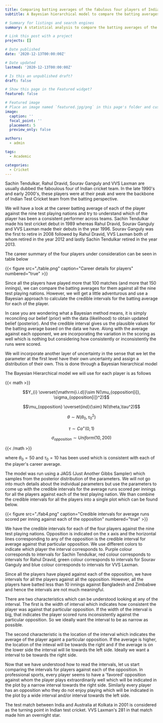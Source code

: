 ```yaml
---
title: Comparing batting averages of the fabulous four players of Indian test cricket by opposition
subtitle: A Bayesian hierarchical model to compare the batting averages of the Indian test cricket team's fabulous four players from late 1990's and early 2000's. 

# Summary for listings and search engines
summary: A statistical analysis to compare the batting averages of the fabulous four players of Indian test cricket team against each opposition in the late 1990's and early 2000's. This analysis will help us with insights about who is the better among them.

# Link this post with a project
projects: []

# Date published
date: '2020-12-13T00:00:00Z'

# Date updated
lastmod: '2020-12-13T00:00:00Z'

# Is this an unpublished draft?
draft: false

# Show this page in the Featured widget?
featured: false

# Featured image
# Place an image named `featured.jpg/png` in this page's folder and customize its options here.
image:
  caption: ''
  focal_point: ''
  placement: 5
  preview_only: false

authors:
  - admin

tags:
  - Academic

categories:
  - Cricket
---
```


Sachin Tendulkar, Rahul Dravid, Sourav Ganguly and VVS Laxman are usually dubbed the faboulous four of Indian cricket team. In the late 1990's and early 2000's, these players were at their peak and were the backbone of Indian Test Cricket team from the batting perspective.


We will have a look at the career batting average of each of the player against the nine test playing nations and try to understand which of the player has been a consistent performer across teams. Sachin Tendulkar made his test cricket debut in 1989 whereas Rahul Dravid, Sourav Ganguly and VVS Laxman made their debuts in the year 1996. Sourav Ganguly was the first to retire in 2008 followed by Rahul Dravid, VVS Laxman both of whom retired in the year 2012 and lastly Sachin Tendulkar retired in the year 2013.


The career summary of the four players under consideration can be seen in table below

{{< figure src="./table.png" caption="Career details for players"  numbered="true" >}}

Since all the players have played more that 100 matches (and more that 150 innings), we can compare the batting averages for them against all the nine test playing nations. However, we will get a little adventurous and use a Bayesian approach to calculate the credible intervals for the batting average for each of the player.


In case you are wondering what a Bayesian method means, it is simply reconciling our belief (prior) with the data (likelihood) to obtain updated belief (posterior). And the credible interval gives us the plausible values for the batting average based on the data we have. Along with the average against each opponent, we are incorporating the variation in the scoring as well which is nothing but considering how consistently or inconsistently the runs were scored.

We will incorporate another layer of uncertainty in the sense that we let the parameter at the first level have their own uncertainty and assign a distribution of their own. This is done through a Bayesian hierarchical model

The Bayesian Hierarchical model we will use for each player is as follows

{{< math >}}

$$Y_{i} \overset{\mathrm{i.i.d}}\sim N(\mu_{opposition[i]}, \sigma_{opposition[i]}^2)$$

$$\mu_{opposition} \overset{ind}{\sim} N(\theta,\tau^2)$$

$$\theta \sim N(\theta_{0}, \tau_{0}^2)$$

$$\tau \sim Ca^{+}(0,1)$$

$$\sigma_{opposition} \sim Uniform(10,200)$$

{{< /math >}}

where $\theta_{0} = 50$ and $\tau_{0} = 10$ has been used which is consistent with each of the player's career average.

The model was run using a JAGS (Just Another Gibbs Sampler) which samples from the posterior distribution of the parameters. We will not go into much details about the individual parameters but use the parameters to come up with the credible intervals for the average runs scored per innings for all the players against each of the test playing nation. We than combine the credible intervals for all the players into a single plot which can be found below.

{{< figure src="./fab4.png" caption="Credible intervals for average runs scored per inning against each of the opposition"  numbered="true" >}}


We have the credible intervals for each of the four players against the nine test playing nations. Opposition is indicated on the x axis and the horizontal lines corresponding to any of the opposition is the credible interval for average against that particular opposition. We use different colors to indicate which player the interval corresponds to. Purple colour corresponds to intervals for Sachin Tendulkar, red colour corresponds to intervals for Rahul Dravid, green colour corresponds to intervals for Sourav Ganguly and blue colour corresponds to intervals for VVS Laxman.

Since all the players have played against each of the opposition, we have intervals for all the players against all the opposition. However, all the players have batted less than 10 innings against Bangladesh and Zimbabwe and hence the intervals are not much meaningful.

There are two characteristics which can be understood looking at any of the interval. The first is the width of interval which indicates how consistent the player was against that particular opposition. If the width of the interval is big, that indicates the player scored runs inconsistently against the particular opposition. So we ideally want the interval to be as narrow as possible. 

The second characteristic is the location of the interval which indicates the average of the player againt a particular opposition. If the average is higher, the location of the inteval will be towards the right and if the average is on the lower side the interval will lie towards the left side. Ideally we want a interval to be towards the right side.

Now that we have understood how to read the intervals, let us start comparing the intervals for players against each of the opposition. In professional sports, every player seems to have a 'favored' opposition against whom the player plays extraordinarily well which will be indicated in the plot by a narrow interval towards the right side. Similarly every player has an opposition who they do not enjoy playing which will be indicated in the plot by a wide interval and/or interval towards the left side.


The test match between India and Australia at Kolkata in 2001 is considered as the turning point in Indian test cricket. VVS Laxman's 281 in that match made him an overnight star.
